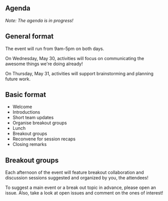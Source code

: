## Agenda

_Note: The agenda is in progress!_

## General format

The event will run from 9am-5pm on both days.

On Wednesday, May 30, activities will focus on communicating the awesome things we're doing already!
 
On Thursday, May 31, activities will support brainstorming and planning future work.

## Basic format
- Welcome
- Introductions 
- Short team updates
- Organise breakout groups
- Lunch
- Breakout groups
- Reconvene for session recaps
- Closing remarks

## Breakout groups

Each afternoon of the event will feature breakout collaboration and discussion sessions suggested and organized by you, the attendees!

To suggest a main event or a break out topic in advance, please open an issue. Also, take a look at open issues and comment on the ones of interest!
